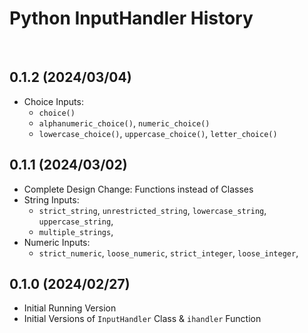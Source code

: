 # Python InputHandler History

<br>

## 0.1.2 (2024/03/04)

- Choice Inputs:
    - `choice()`
    - `alphanumeric_choice()`, `numeric_choice()`
    - `lowercase_choice()`, `uppercase_choice()`, `letter_choice()`


## 0.1.1 (2024/03/02)

- Complete Design Change: Functions instead of Classes
- String Inputs:
    - `strict_string`, `unrestricted_string`, `lowercase_string`, `uppercase_string`,
    - `multiple_strings`,
- Numeric Inputs:
    - `strict_numeric`, `loose_numeric`, `strict_integer`, `loose_integer`,


## 0.1.0 (2024/02/27)

- Initial Running Version
- Initial Versions of `InputHandler` Class & `ihandler` Function
